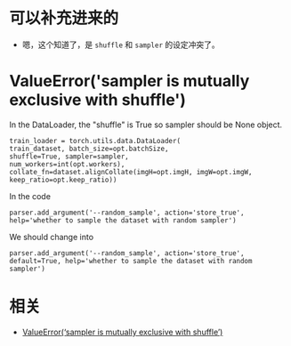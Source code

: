 
# 可以补充进来的

- 嗯，这个知道了，是 `shuffle` 和 `sampler` 的设定冲突了。

# ValueError('sampler is mutually exclusive with shuffle')


In the DataLoader, the "shuffle" is True so sampler should be None object.

```
train_loader = torch.utils.data.DataLoader(
train_dataset, batch_size=opt.batchSize,
shuffle=True, sampler=sampler,
num_workers=int(opt.workers),
collate_fn=dataset.alignCollate(imgH=opt.imgH, imgW=opt.imgW, keep_ratio=opt.keep_ratio))
```


In the code

```
parser.add_argument('--random_sample', action='store_true', help='whether to sample the dataset with random sampler')
```


We should change into

```
parser.add_argument('--random_sample', action='store_true', default=True, help='whether to sample the dataset with random sampler')
```



# 相关

- [ValueError(‘sampler is mutually exclusive with shuffle’) ](https://github.com/meijieru/crnn.pytorch/issues/55)
